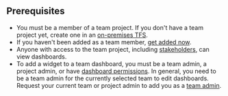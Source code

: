 

<a id="permissions">  </a>
## Prerequisites  

* You must be a member of a team project. If you don't have a team project yet, create one in an [on-premises TFS](/vsts/accounts/create-team-project). 
* If you haven't been added as a team member, [get added now](/vsts/security/add-users-team-project).
* Anyone with access to the team project, including [stakeholders](/vsts/security/security/get-started-stakeholder), can view dashboards.
* To add a widget to a team dashboard, you must be a team admin, a project admin, or have  [dashboard permissions](/vsts/report/dashboards/dashboard-permissions). In general, you need to be a team admin for the currently selected team to edit dashboards. Request your current team or project admin to add you as a [team admin](/vsts/work/scale/add-team-administrator).  
